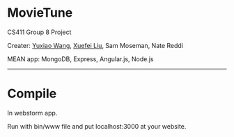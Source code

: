 # MovieTune

CS411 Group 8 Project

Creater: [Yuxiao Wang](https://github.com/o1xhack), [Xuefei Liu](https://github.com/sliuxf), Sam Moseman, Nate Reddi

MEAN app: MongoDB, Express, Angular.js, Node.js


----

# Compile

In webstorm app.

Run with bin/www file and put localhost:3000 at your website.
